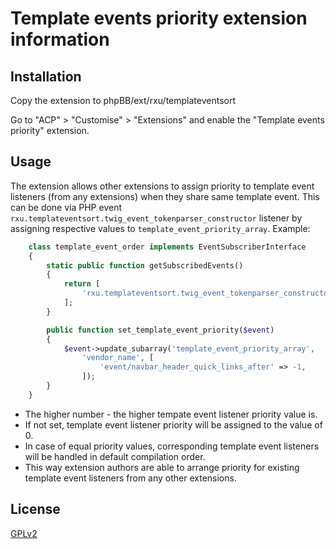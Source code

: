 # Template events priority extension information

## Installation

Copy the extension to phpBB/ext/rxu/templateventsort

Go to "ACP" > "Customise" > "Extensions" and enable the "Template events priority" extension.

## Usage

The extension allows other extensions to assign priority to template event listeners (from any extensions) when they share same template event.
This can be done via PHP event `rxu.templateventsort.twig_event_tokenparser_constructor` listener by assigning respective values to `template_event_priority_array`.
Example:

```php
	class template_event_order implements EventSubscriberInterface
	{
		static public function getSubscribedEvents()
		{
			return [
				'rxu.templateventsort.twig_event_tokenparser_constructor' => 'set_template_event_priority',
			];
		}

		public function set_template_event_priority($event)
		{
			$event->update_subarray('template_event_priority_array', 
				'vendor_name', [
					'event/navbar_header_quick_links_after' => -1,
				]);
		}
	}
```

* The higher number - the higher tempate event listener priority value is.
* If not set, template event listener priority will be assigned to the value of 0.
* In case of equal priority values, corresponding template event listeners will be handled in default compilation order.
* This way extension authors are able to arrange priority for existing template event listeners from any other extensions.

## License

[GPLv2](license.txt)
